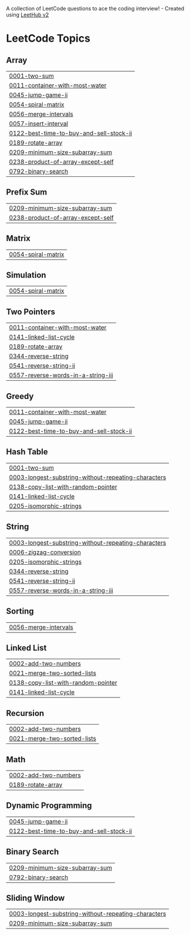 A collection of LeetCode questions to ace the coding interview! - Created using [LeetHub v2](https://github.com/arunbhardwaj/LeetHub-2.0)
<!---LeetCode Topics Start-->
# LeetCode Topics
## Array
|  |
| ------- |
| [0001-two-sum](https://github.com/dhvanichheda/LeetCode/tree/master/0001-two-sum) |
| [0011-container-with-most-water](https://github.com/dhvanichheda/LeetCode/tree/master/0011-container-with-most-water) |
| [0045-jump-game-ii](https://github.com/dhvanichheda/LeetCode/tree/master/0045-jump-game-ii) |
| [0054-spiral-matrix](https://github.com/dhvanichheda/LeetCode/tree/master/0054-spiral-matrix) |
| [0056-merge-intervals](https://github.com/dhvanichheda/LeetCode/tree/master/0056-merge-intervals) |
| [0057-insert-interval](https://github.com/dhvanichheda/LeetCode/tree/master/0057-insert-interval) |
| [0122-best-time-to-buy-and-sell-stock-ii](https://github.com/dhvanichheda/LeetCode/tree/master/0122-best-time-to-buy-and-sell-stock-ii) |
| [0189-rotate-array](https://github.com/dhvanichheda/LeetCode/tree/master/0189-rotate-array) |
| [0209-minimum-size-subarray-sum](https://github.com/dhvanichheda/LeetCode/tree/master/0209-minimum-size-subarray-sum) |
| [0238-product-of-array-except-self](https://github.com/dhvanichheda/LeetCode/tree/master/0238-product-of-array-except-self) |
| [0792-binary-search](https://github.com/dhvanichheda/LeetCode/tree/master/0792-binary-search) |
## Prefix Sum
|  |
| ------- |
| [0209-minimum-size-subarray-sum](https://github.com/dhvanichheda/LeetCode/tree/master/0209-minimum-size-subarray-sum) |
| [0238-product-of-array-except-self](https://github.com/dhvanichheda/LeetCode/tree/master/0238-product-of-array-except-self) |
## Matrix
|  |
| ------- |
| [0054-spiral-matrix](https://github.com/dhvanichheda/LeetCode/tree/master/0054-spiral-matrix) |
## Simulation
|  |
| ------- |
| [0054-spiral-matrix](https://github.com/dhvanichheda/LeetCode/tree/master/0054-spiral-matrix) |
## Two Pointers
|  |
| ------- |
| [0011-container-with-most-water](https://github.com/dhvanichheda/LeetCode/tree/master/0011-container-with-most-water) |
| [0141-linked-list-cycle](https://github.com/dhvanichheda/LeetCode/tree/master/0141-linked-list-cycle) |
| [0189-rotate-array](https://github.com/dhvanichheda/LeetCode/tree/master/0189-rotate-array) |
| [0344-reverse-string](https://github.com/dhvanichheda/LeetCode/tree/master/0344-reverse-string) |
| [0541-reverse-string-ii](https://github.com/dhvanichheda/LeetCode/tree/master/0541-reverse-string-ii) |
| [0557-reverse-words-in-a-string-iii](https://github.com/dhvanichheda/LeetCode/tree/master/0557-reverse-words-in-a-string-iii) |
## Greedy
|  |
| ------- |
| [0011-container-with-most-water](https://github.com/dhvanichheda/LeetCode/tree/master/0011-container-with-most-water) |
| [0045-jump-game-ii](https://github.com/dhvanichheda/LeetCode/tree/master/0045-jump-game-ii) |
| [0122-best-time-to-buy-and-sell-stock-ii](https://github.com/dhvanichheda/LeetCode/tree/master/0122-best-time-to-buy-and-sell-stock-ii) |
## Hash Table
|  |
| ------- |
| [0001-two-sum](https://github.com/dhvanichheda/LeetCode/tree/master/0001-two-sum) |
| [0003-longest-substring-without-repeating-characters](https://github.com/dhvanichheda/LeetCode/tree/master/0003-longest-substring-without-repeating-characters) |
| [0138-copy-list-with-random-pointer](https://github.com/dhvanichheda/LeetCode/tree/master/0138-copy-list-with-random-pointer) |
| [0141-linked-list-cycle](https://github.com/dhvanichheda/LeetCode/tree/master/0141-linked-list-cycle) |
| [0205-isomorphic-strings](https://github.com/dhvanichheda/LeetCode/tree/master/0205-isomorphic-strings) |
## String
|  |
| ------- |
| [0003-longest-substring-without-repeating-characters](https://github.com/dhvanichheda/LeetCode/tree/master/0003-longest-substring-without-repeating-characters) |
| [0006-zigzag-conversion](https://github.com/dhvanichheda/LeetCode/tree/master/0006-zigzag-conversion) |
| [0205-isomorphic-strings](https://github.com/dhvanichheda/LeetCode/tree/master/0205-isomorphic-strings) |
| [0344-reverse-string](https://github.com/dhvanichheda/LeetCode/tree/master/0344-reverse-string) |
| [0541-reverse-string-ii](https://github.com/dhvanichheda/LeetCode/tree/master/0541-reverse-string-ii) |
| [0557-reverse-words-in-a-string-iii](https://github.com/dhvanichheda/LeetCode/tree/master/0557-reverse-words-in-a-string-iii) |
## Sorting
|  |
| ------- |
| [0056-merge-intervals](https://github.com/dhvanichheda/LeetCode/tree/master/0056-merge-intervals) |
## Linked List
|  |
| ------- |
| [0002-add-two-numbers](https://github.com/dhvanichheda/LeetCode/tree/master/0002-add-two-numbers) |
| [0021-merge-two-sorted-lists](https://github.com/dhvanichheda/LeetCode/tree/master/0021-merge-two-sorted-lists) |
| [0138-copy-list-with-random-pointer](https://github.com/dhvanichheda/LeetCode/tree/master/0138-copy-list-with-random-pointer) |
| [0141-linked-list-cycle](https://github.com/dhvanichheda/LeetCode/tree/master/0141-linked-list-cycle) |
## Recursion
|  |
| ------- |
| [0002-add-two-numbers](https://github.com/dhvanichheda/LeetCode/tree/master/0002-add-two-numbers) |
| [0021-merge-two-sorted-lists](https://github.com/dhvanichheda/LeetCode/tree/master/0021-merge-two-sorted-lists) |
## Math
|  |
| ------- |
| [0002-add-two-numbers](https://github.com/dhvanichheda/LeetCode/tree/master/0002-add-two-numbers) |
| [0189-rotate-array](https://github.com/dhvanichheda/LeetCode/tree/master/0189-rotate-array) |
## Dynamic Programming
|  |
| ------- |
| [0045-jump-game-ii](https://github.com/dhvanichheda/LeetCode/tree/master/0045-jump-game-ii) |
| [0122-best-time-to-buy-and-sell-stock-ii](https://github.com/dhvanichheda/LeetCode/tree/master/0122-best-time-to-buy-and-sell-stock-ii) |
## Binary Search
|  |
| ------- |
| [0209-minimum-size-subarray-sum](https://github.com/dhvanichheda/LeetCode/tree/master/0209-minimum-size-subarray-sum) |
| [0792-binary-search](https://github.com/dhvanichheda/LeetCode/tree/master/0792-binary-search) |
## Sliding Window
|  |
| ------- |
| [0003-longest-substring-without-repeating-characters](https://github.com/dhvanichheda/LeetCode/tree/master/0003-longest-substring-without-repeating-characters) |
| [0209-minimum-size-subarray-sum](https://github.com/dhvanichheda/LeetCode/tree/master/0209-minimum-size-subarray-sum) |
<!---LeetCode Topics End-->